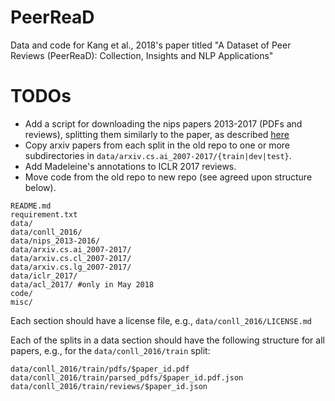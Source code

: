 # PeerReaD
Data and code for Kang et al., 2018's paper titled "A Dataset of Peer Reviews (PeerReaD): Collection, Insights and NLP Applications"

# TODOs
* Add a script for downloading the nips papers 2013-2017 (PDFs and reviews), splitting them similarly to the paper, as described [here](./data/nips_2013-2016/README.md)
* Copy arxiv papers from each split in the old repo to one or more subdirectories in `data/arxiv.cs.ai_2007-2017/{train|dev|test}`.
* Add Madeleine's annotations to ICLR 2017 reviews.
* Move code from the old repo to new repo (see agreed upon structure below).

```
README.md
requirement.txt
data/
data/conll_2016/
data/nips_2013-2016/
data/arxiv.cs.ai_2007-2017/
data/arxiv.cs.cl_2007-2017/
data/arxiv.cs.lg_2007-2017/
data/iclr_2017/
data/acl_2017/ #only in May 2018
code/
misc/
```

Each section should have a license file, e.g., `data/conll_2016/LICENSE.md`

Each of the splits in a data section should have the following structure for all papers, e.g., for the `data/conll_2016/train` split:
```
data/conll_2016/train/pdfs/$paper_id.pdf
data/conll_2016/train/parsed_pdfs/$paper_id.pdf.json
data/conll_2016/train/reviews/$paper_id.json
```
